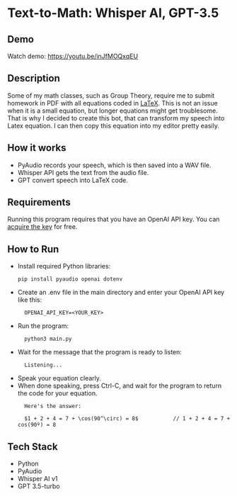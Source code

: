 # Text-to-Math: Whisper AI, GPT-3.5

## Demo
Watch demo: https://youtu.be/inJfMOQxqEU

## Description
Some of my math classes, such as Group Theory, require me to submit homework in PDF with all equations coded in [LaTeX](https://en.wikipedia.org/wiki/LaTeX). This is not an issue when it is a small equation, but longer equations might get troublesome. That is why I decided to create this bot, that can transform my speech into Latex equation. I can then copy this equation into my editor pretty easily.

## How it works
* PyAudio records your speech, which is then saved into a WAV file.
* Whisper API gets the text from the audio file.
* GPT convert speech into LaTeX code.

## Requirements
Running this program requires that you have an OpenAI API key. You can [acquire the key](https://platform.openai.com/docs/quickstart/step-2-setup-your-api-key) for free.

## How to Run
* Install required Python libraries:
  ```
  pip install pyaudio openai dotenv
  ```
* Create an .env file in the main directory and enter your OpenAI API key like this:
  ```
    OPENAI_API_KEY=<YOUR_KEY>
  ```
* Run the program:
  ```
    python3 main.py
  ```
* Wait for the message that the program is ready to listen:
  ```
    Listening...
  ```
* Speak your equation clearly.
* When done speaking, press Ctrl-C, and wait for the program to return the code for your equation.
  ```
    Here's the answer:

    $1 + 2 + 4 = 7 + \cos(90^\circ) = 8$           // 1 + 2 + 4 = 7 + cos(90º) = 8
  ```

## Tech Stack
* Python
* PyAudio
* Whisper AI v1
* GPT 3.5-turbo

